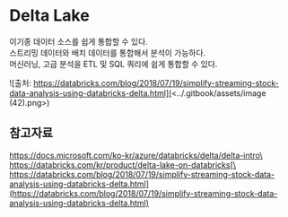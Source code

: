 # Delta Lake

이기종 데이터 소스를 쉽게 통합할 수 있다. \
스트리밍 데이터와 배치 데이터를 통합해서 분석이 가능하다. \
머신러닝, 고급 분석을 ETL 및 SQL 쿼리에 쉽게 통합할 수 있다.

![출처: https://databricks.com/blog/2018/07/19/simplify-streaming-stock-data-analysis-using-databricks-delta.html](<../.gitbook/assets/image (42).png>)



## 참고자료

https://docs.microsoft.com/ko-kr/azure/databricks/delta/delta-intro\
https://databricks.com/kr/product/delta-lake-on-databricks[\
https://databricks.com/blog/2018/07/19/simplify-streaming-stock-data-analysis-using-databricks-delta.html](https://databricks.com/blog/2018/07/19/simplify-streaming-stock-data-analysis-using-databricks-delta.html)
